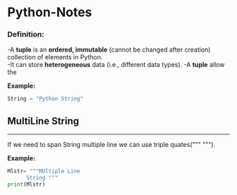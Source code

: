 # Python-Notes


### Definition:
-A **tuple** is an **ordered, immutable** (cannot be changed after creation) collection of elements in Python.  
-It can store **heterogeneous**  data (i.e., different data types).
-A **tuple** allow the 

**Example:**
```python
String = "Python String"
```


## MultiLine String 
---
If we need to span String multiple line we can use triple quates(""" """).

**Example:**
```python
Mlstr= """MUltiple Line
      String """
print(Mlstr)
```


